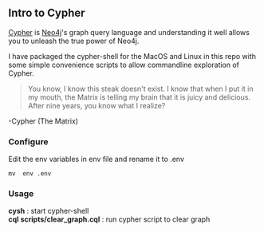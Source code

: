 ## Intro to Cypher

[Cypher][Cypher] is [Neo4j][Neo4j]'s graph query language and understanding it well allows you to unleash the true power of Neo4j.

I have packaged the cypher-shell for the MacOS and Linux in this repo with some simple convenience scripts to allow commandline exploration of Cypher.

>You know, I know this steak doesn't exist. I know that when I put it in my mouth, the Matrix is telling my brain that it is juicy and delicious. After nine years, you know what I realize? 

-Cypher (The Matrix)

### Configure

Edit the env variables in env file and rename it to .env

```shell
mv  env .env
```

### Usage

**cysh** : start cypher-shell   
**cql scripts/clear_graph.cql** : run cypher script to clear graph


[Cypher]: https://neo4j.com/developer/cypher-query-language/
[Neo4j]: https://neo4j.com/docs/
